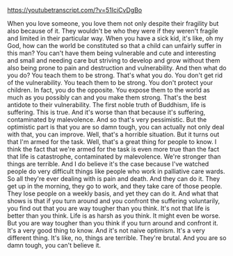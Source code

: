 https://youtubetranscript.com/?v=51IciCvDgBo

 When you love someone, you love them not only despite their fragility but also because of it. They wouldn't be who they were if they weren't fragile and limited in their particular way. When you have a sick kid, it's like, oh my God, how can the world be constituted so that a child can unfairly suffer in this man? You can't have them being vulnerable and cute and interesting and small and needing care but striving to develop and grow without them also being prone to pain and destruction and vulnerability. And then what do you do? You teach them to be strong. That's what you do. You don't get rid of the vulnerability. You teach them to be strong. You don't protect your children. In fact, you do the opposite. You expose them to the world as much as you possibly can and you make them strong. That's the best antidote to their vulnerability. The first noble truth of Buddhism, life is suffering. This is true. And it's worse than that because it's suffering, contaminated by malevolence. And so that's very pessimistic. But the optimistic part is that you are so damn tough, you can actually not only deal with that, you can improve. Well, that's a horrible situation. But it turns out that I'm armed for the task. Well, that's a great thing for people to know. I think the fact that we're armed for the task is even more true than the fact that life is catastrophe, contaminated by malevolence. We're stronger than things are terrible. And I do believe it's the case because I've watched people do very difficult things like people who work in palliative care wards. So all they're ever dealing with is pain and death. And they can do it. They get up in the morning, they go to work, and they take care of those people. They lose people on a weekly basis, and yet they can do it. And what that shows is that if you turn around and you confront the suffering voluntarily, you find out that you are way tougher than you think. It's not that life is better than you think. Life is as harsh as you think. It might even be worse. But you are way tougher than you think if you turn around and confront it. It's a very good thing to know. And it's not naive optimism. It's a very different thing. It's like, no, things are terrible. They're brutal. And you are so damn tough, you can't believe it.